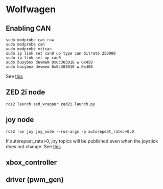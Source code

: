 # Wolfwagen

## Enabling CAN
```shell
sudo modprobe can_raw
sudo modprobe can
sudo modprobe mttcan
sudo ip link set can0 up type can bitrate 250000
sudo ip link set up can0
sudo busybox devmem 0x0c303018 w 0x458
sudo busybox devmem 0x0c303010 w 0x400
```
See [this](https://forums.developer.nvidia.com/t/jetson-orin-can-bus-access/221728/3)

## ZED 2i node
```shell
ros2 launch zed_wrapper zed2i.launch.py
```

## joy node
```shell
ros2 run joy joy_node --ros-args -p autorepeat_rate:=0.0
```
If autorepeat_rate>0, joy topics will be published even when the joystick does not change. 
See [this](https://index.ros.org/p/joy/)

## xbox_controller

## driver (pwm_gen)


